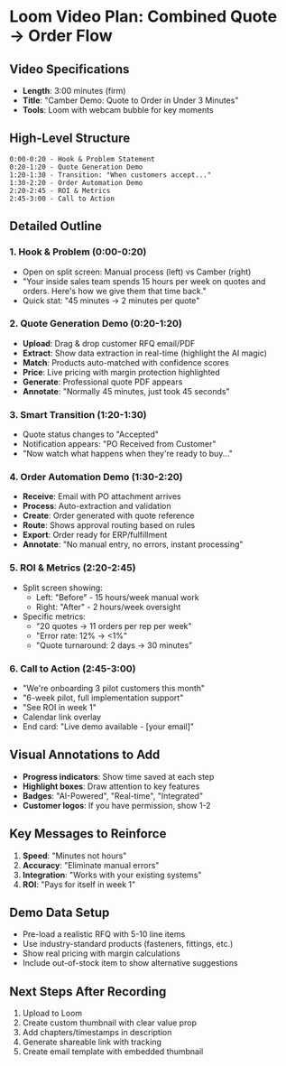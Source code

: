 # Loom Video Plan: Combined Quote → Order Flow

## Video Specifications

- **Length**: 3:00 minutes (firm)
- **Title**: "Camber Demo: Quote to Order in Under 3 Minutes"
- **Tools**: Loom with webcam bubble for key moments

## High-Level Structure

```
0:00-0:20 - Hook & Problem Statement
0:20-1:20 - Quote Generation Demo
1:20-1:30 - Transition: "When customers accept..."
1:30-2:20 - Order Automation Demo
2:20-2:45 - ROI & Metrics
2:45-3:00 - Call to Action
```

## Detailed Outline

### 1. Hook & Problem (0:00-0:20)

- Open on split screen: Manual process (left) vs Camber (right)
- "Your inside sales team spends 15 hours per week on quotes and orders. Here's how we give them that time back."
- Quick stat: "45 minutes → 2 minutes per quote"

### 2. Quote Generation Demo (0:20-1:20)

- **Upload**: Drag & drop customer RFQ email/PDF
- **Extract**: Show data extraction in real-time (highlight the AI magic)
- **Match**: Products auto-matched with confidence scores
- **Price**: Live pricing with margin protection highlighted
- **Generate**: Professional quote PDF appears
- **Annotate**: "Normally 45 minutes, just took 45 seconds"

### 3. Smart Transition (1:20-1:30)

- Quote status changes to "Accepted"
- Notification appears: "PO Received from Customer"
- "Now watch what happens when they're ready to buy..."

### 4. Order Automation Demo (1:30-2:20)

- **Receive**: Email with PO attachment arrives
- **Process**: Auto-extraction and validation
- **Create**: Order generated with quote reference
- **Route**: Shows approval routing based on rules
- **Export**: Order ready for ERP/fulfillment
- **Annotate**: "No manual entry, no errors, instant processing"

### 5. ROI & Metrics (2:20-2:45)

- Split screen showing:
  - Left: "Before" - 15 hours/week manual work
  - Right: "After" - 2 hours/week oversight
- Specific metrics:
  - "20 quotes → 11 orders per rep per week"
  - "Error rate: 12% → <1%"
  - "Quote turnaround: 2 days → 30 minutes"

### 6. Call to Action (2:45-3:00)

- "We're onboarding 3 pilot customers this month"
- "6-week pilot, full implementation support"
- "See ROI in week 1"
- Calendar link overlay
- End card: "Live demo available - [your email]"

## Visual Annotations to Add

- **Progress indicators**: Show time saved at each step
- **Highlight boxes**: Draw attention to key features
- **Badges**: "AI-Powered", "Real-time", "Integrated"
- **Customer logos**: If you have permission, show 1-2

## Key Messages to Reinforce

1. **Speed**: "Minutes not hours"
2. **Accuracy**: "Eliminate manual errors"
3. **Integration**: "Works with your existing systems"
4. **ROI**: "Pays for itself in week 1"

## Demo Data Setup

- Pre-load a realistic RFQ with 5-10 line items
- Use industry-standard products (fasteners, fittings, etc.)
- Show real pricing with margin calculations
- Include out-of-stock item to show alternative suggestions

## Next Steps After Recording

1. Upload to Loom
2. Create custom thumbnail with clear value prop
3. Add chapters/timestamps in description
4. Generate shareable link with tracking
5. Create email template with embedded thumbnail